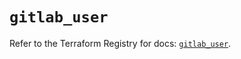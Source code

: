 # `gitlab_user`

Refer to the Terraform Registry for docs: [`gitlab_user`](https://registry.terraform.io/providers/gitlabhq/gitlab/18.3.0/docs/resources/user).
